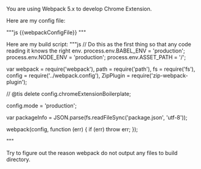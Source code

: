 You are using Webpack 5.x to develop Chrome Extension.

Here are my config file:

"""js
{{webpackConfigFile}}
"""

Here are my build script:
"""js
// Do this as the first thing so that any code reading it knows the right env.
process.env.BABEL_ENV = 'production';
process.env.NODE_ENV = 'production';
process.env.ASSET_PATH = '/';

var webpack = require('webpack'),
  path = require('path'),
  fs = require('fs'),
  config = require('../webpack.config'),
  ZipPlugin = require('zip-webpack-plugin');

// @tis
delete config.chromeExtensionBoilerplate;

config.mode = 'production';

var packageInfo = JSON.parse(fs.readFileSync('package.json', 'utf-8'));

webpack(config, function (err) {
  if (err) throw err;
});

"""

Try to figure out the reason webpack do not output any files to build directory.
